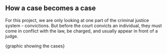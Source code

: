 ## How a case becomes a case

<div id="c2c-placeholder"></div>

For this project, we are only looking at one part of the criminal justice system - convictions. But before the court convicts an individual, they must come in conflict with the law, be charged, and usually appear in front of a judge. 

{graphic showing the cases} 
